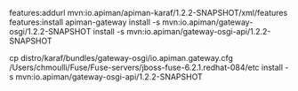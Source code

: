 features:addurl mvn:io.apiman/apiman-karaf/1.2.2-SNAPSHOT/xml/features
features:install apiman-gateway
install -s mvn:io.apiman/gateway-osgi/1.2.2-SNAPSHOT
install -s mvn:io.apiman/gateway-osgi-api/1.2.2-SNAPSHOT

cp distro/karaf/bundles/gateway-osgi/io.apiman.gateway.cfg /Users/chmoulli/Fuse/Fuse-servers/jboss-fuse-6.2.1.redhat-084/etc
install -s mvn:io.apiman/gateway-osgi-api/1.2.2-SNAPSHOT